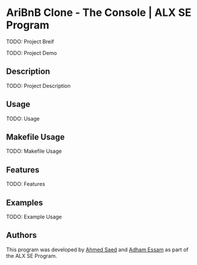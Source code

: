 # AriBnB Clone - The Console | ALX SE Program

TODO: Project Breif

TODO: Project Demo
<!-- ![Demo](https://user-images.githubusercontent.com/37080003/235351605-b7e2cb85-ce63-426f-93f6-bc8bea126f83.gif) -->

## Description

TODO: Project Description

## Usage

TODO: Usage

## Makefile Usage

TODO: Makefile Usage

## Features

TODO: Features

## Examples

TODO: Example Usage

## Authors

This program was developed by [Ahmed Saed](https://www.github.com/Ahmedsaed) and [Adham Essam](https://www.github.com/Adhamet) as part of the ALX SE Program.
